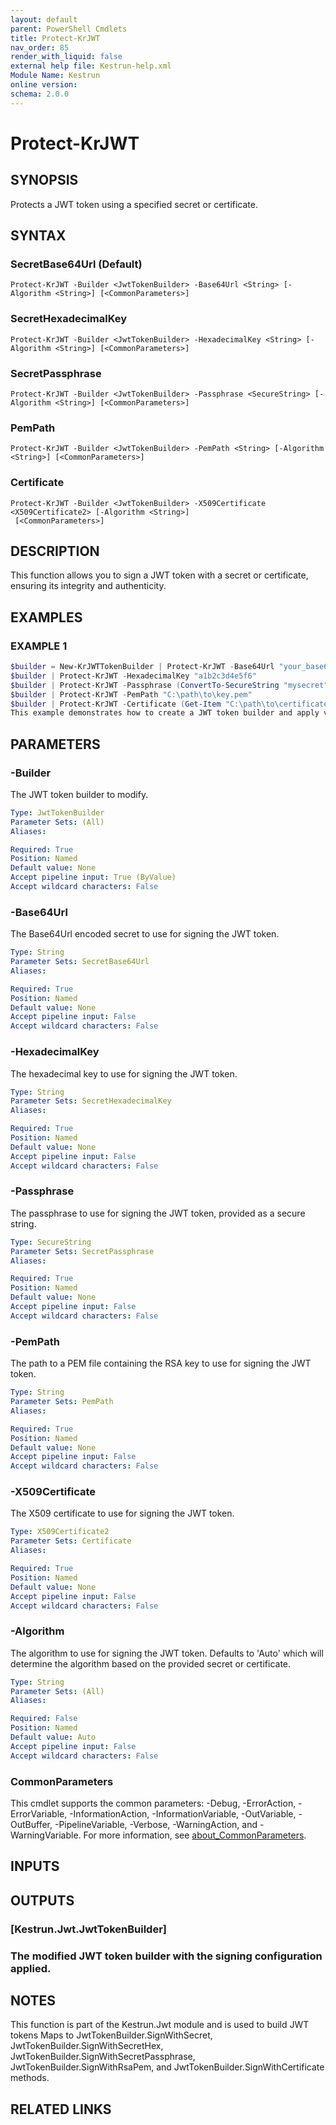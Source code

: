 ```yaml
---
layout: default
parent: PowerShell Cmdlets
title: Protect-KrJWT
nav_order: 85
render_with_liquid: false
external help file: Kestrun-help.xml
Module Name: Kestrun
online version:
schema: 2.0.0
---
```


# Protect-KrJWT

## SYNOPSIS
Protects a JWT token using a specified secret or certificate.

## SYNTAX

### SecretBase64Url (Default)
```
Protect-KrJWT -Builder <JwtTokenBuilder> -Base64Url <String> [-Algorithm <String>] [<CommonParameters>]
```

### SecretHexadecimalKey
```
Protect-KrJWT -Builder <JwtTokenBuilder> -HexadecimalKey <String> [-Algorithm <String>] [<CommonParameters>]
```

### SecretPassphrase
```
Protect-KrJWT -Builder <JwtTokenBuilder> -Passphrase <SecureString> [-Algorithm <String>] [<CommonParameters>]
```

### PemPath
```
Protect-KrJWT -Builder <JwtTokenBuilder> -PemPath <String> [-Algorithm <String>] [<CommonParameters>]
```

### Certificate
```
Protect-KrJWT -Builder <JwtTokenBuilder> -X509Certificate <X509Certificate2> [-Algorithm <String>]
 [<CommonParameters>]
```

## DESCRIPTION
This function allows you to sign a JWT token with a secret or certificate, ensuring its integrity and authenticity.

## EXAMPLES

### EXAMPLE 1
```powershell
$builder = New-KrJWTTokenBuilder | Protect-KrJWT -Base64Url "your_base64_url_secret"
$builder | Protect-KrJWT -HexadecimalKey "a1b2c3d4e5f6"
$builder | Protect-KrJWT -Passphrase (ConvertTo-SecureString "mysecret" -AsPlainText -Force)
$builder | Protect-KrJWT -PemPath "C:\path\to\key.pem"
$builder | Protect-KrJWT -Certificate (Get-Item "C:\path\to\certificate.pfx")
This example demonstrates how to create a JWT token builder and apply various signing methods.
```

## PARAMETERS

### -Builder
The JWT token builder to modify.

```yaml
Type: JwtTokenBuilder
Parameter Sets: (All)
Aliases:

Required: True
Position: Named
Default value: None
Accept pipeline input: True (ByValue)
Accept wildcard characters: False
```

### -Base64Url
The Base64Url encoded secret to use for signing the JWT token.

```yaml
Type: String
Parameter Sets: SecretBase64Url
Aliases:

Required: True
Position: Named
Default value: None
Accept pipeline input: False
Accept wildcard characters: False
```

### -HexadecimalKey
The hexadecimal key to use for signing the JWT token.

```yaml
Type: String
Parameter Sets: SecretHexadecimalKey
Aliases:

Required: True
Position: Named
Default value: None
Accept pipeline input: False
Accept wildcard characters: False
```

### -Passphrase
The passphrase to use for signing the JWT token, provided as a secure string.

```yaml
Type: SecureString
Parameter Sets: SecretPassphrase
Aliases:

Required: True
Position: Named
Default value: None
Accept pipeline input: False
Accept wildcard characters: False
```

### -PemPath
The path to a PEM file containing the RSA key to use for signing the JWT token.

```yaml
Type: String
Parameter Sets: PemPath
Aliases:

Required: True
Position: Named
Default value: None
Accept pipeline input: False
Accept wildcard characters: False
```

### -X509Certificate
The X509 certificate to use for signing the JWT token.

```yaml
Type: X509Certificate2
Parameter Sets: Certificate
Aliases:

Required: True
Position: Named
Default value: None
Accept pipeline input: False
Accept wildcard characters: False
```

### -Algorithm
The algorithm to use for signing the JWT token.
Defaults to 'Auto' which will determine the algorithm based on the provided secret or certificate.

```yaml
Type: String
Parameter Sets: (All)
Aliases:

Required: False
Position: Named
Default value: Auto
Accept pipeline input: False
Accept wildcard characters: False
```

### CommonParameters
This cmdlet supports the common parameters: -Debug, -ErrorAction, -ErrorVariable, -InformationAction, -InformationVariable, -OutVariable, -OutBuffer, -PipelineVariable, -Verbose, -WarningAction, and -WarningVariable. For more information, see [about_CommonParameters](http://go.microsoft.com/fwlink/?LinkID=113216).

## INPUTS

## OUTPUTS

### [Kestrun.Jwt.JwtTokenBuilder]
### The modified JWT token builder with the signing configuration applied.
## NOTES
This function is part of the Kestrun.Jwt module and is used to build JWT tokens
Maps to JwtTokenBuilder.SignWithSecret, JwtTokenBuilder.SignWithSecretHex, JwtTokenBuilder.SignWithSecretPassphrase,
JwtTokenBuilder.SignWithRsaPem, and JwtTokenBuilder.SignWithCertificate methods.

## RELATED LINKS
